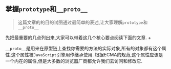 ## 掌握`prototype`和`__proto__`

> 这篇文章的的目的试图通过最简单的表述,让大家理解`prototype`和`__proto__`

先把最重要的几点列出来,大家可以带着这几个核心要点阅读下面的文章.
+ 
 
 
 
 

`__proto__`是用来在原型链上查找你需要的方法的实际对象,所有的对象都有这个属性.这个属性被`JavaScript`引擎用作继承使用.
根据ECMA的规范,这个属性应该是一个内在的属性,但是大多数的浏览器厂商都允许我们去访问和修改它.